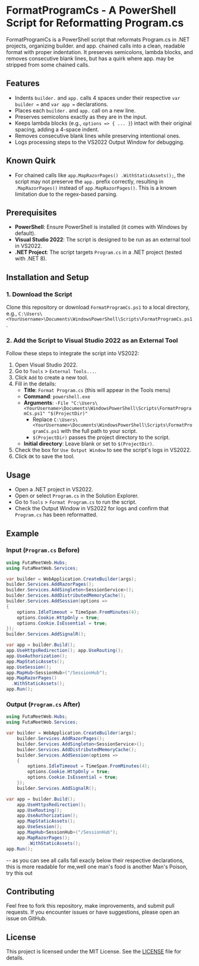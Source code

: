 # FormatProgramCs - A PowerShell Script for Reformatting Program.cs
 FormatProgramCs is a PowerShell script that reformats Program.cs in .NET projects, organizing builder. and app. chained calls into a clean, readable format with proper indentation. It preserves semicolons, lambda blocks, and removes consecutive blank lines, but has a quirk where app. may be stripped from some chained calls. 

## Features
- Indents `builder.` and `app.` calls 4 spaces under their respective `var builder =` and `var app =` declarations.
- Places each `builder.` and `app.` call on a new line.
- Preserves semicolons exactly as they are in the input.
- Keeps lambda blocks (e.g., `options => { ... }`) intact with their original spacing, adding a 4-space indent.
- Removes consecutive blank lines while preserving intentional ones.
- Logs processing steps to the VS2022 Output Window for debugging.

## Known Quirk
- For chained calls like `app.MapRazorPages() .WithStaticAssets();`, the script may not preserve the `app.` prefix correctly, resulting in `.MapRazorPages()` instead of `app.MapRazorPages()`. This is a known limitation due to the regex-based parsing.

## Prerequisites
- **PowerShell**: Ensure PowerShell is installed (it comes with Windows by default).
- **Visual Studio 2022**: The script is designed to be run as an external tool in VS2022.
- **.NET Project**: The script targets `Program.cs` in a .NET project (tested with .NET 8).

## Installation and Setup

### 1. Download the Script
Clone this repository or download `FormatProgramCs.ps1` to a local directory, e.g., `C:\Users\<YourUsername>\Documents\WindowsPowerShell\Scripts\FormatProgramCs.ps1`.

### 2. Add the Script to Visual Studio 2022 as an External Tool
Follow these steps to integrate the script into VS2022:

1. Open Visual Studio 2022.
2. Go to `Tools` > `External Tools...`.
3. Click `Add` to create a new tool.
4. Fill in the details:
   - **Title**: `Format Program.cs` (this will appear in the Tools menu)
   - **Command**: `powershell.exe`
   - **Arguments**: `-File "C:\Users\<YourUsername>\Documents\WindowsPowerShell\Scripts\FormatProgramCs.ps1" "$(ProjectDir)"`
     - Replace `C:\Users\<YourUsername>\Documents\WindowsPowerShell\Scripts\FormatProgramCs.ps1` with the full path to your script.
     - `$(ProjectDir)` passes the project directory to the script.
   - **Initial directory**: Leave blank or set to `$(ProjectDir)`.
5. Check the box for `Use Output Window` to see the script's logs in VS2022.
6. Click `OK` to save the tool.

## Usage
- Open a .NET project in VS2022.
- Open or select `Program.cs` in the Solution Explorer.
- Go to `Tools` > `Format Program.cs` to run the script.
- Check the Output Window in VS2022 for logs and confirm that `Program.cs` has been reformatted.

## Example
### Input (`Program.cs` Before)
```csharp
using FutaMeetWeb.Hubs;
using FutaMeetWeb.Services;

var builder = WebApplication.CreateBuilder(args);
builder.Services.AddRazorPages();
builder.Services.AddSingleton<SessionService>();
builder.Services.AddDistributedMemoryCache();
builder.Services.AddSession(options =>
{
    options.IdleTimeout = TimeSpan.FromMinutes(4);
    options.Cookie.HttpOnly = true;
    options.Cookie.IsEssential = true;
});
builder.Services.AddSignalR();

var app = builder.Build();
app.UseHttpsRedirection(); app.UseRouting();
app.UseAuthorization();
app.MapStaticAssets();
app.UseSession();
app.MapHub<SessionHub>("/SessionHub");
app.MapRazorPages()
  .WithStaticAssets();
app.Run();
```

### Output (`Program.cs` After)
```csharp
using FutaMeetWeb.Hubs;
using FutaMeetWeb.Services;

var builder = WebApplication.CreateBuilder(args);
    builder.Services.AddRazorPages();
	builder.Services.AddSingleton<SessionService>();
	builder.Services.AddDistributedMemoryCache();
	builder.Services.AddSession(options =>
	{
	    options.IdleTimeout = TimeSpan.FromMinutes(4);
	    options.Cookie.HttpOnly = true;
	    options.Cookie.IsEssential = true;
	});
	builder.Services.AddSignalR();

var app = builder.Build();
	app.UseHttpsRedirection();
	app.UseRouting();
	app.UseAuthorization();
	app.MapStaticAssets();
	app.UseSession();
	app.MapHub<SessionHub>("/SessionHub");
	app.MapRazorPages();
		.WithStaticAssets();
app.Run();
```
-- as you can see all calls fall exacly below their respective declarations, this is more readable for me,well one man's food is another Man's Poison, try this out 

## Contributing
Feel free to fork this repository, make improvements, and submit pull requests. If you encounter issues or have suggestions, please open an issue on GitHub.

## License
This project is licensed under the MIT License. See the [LICENSE](LICENSE) file for details.
